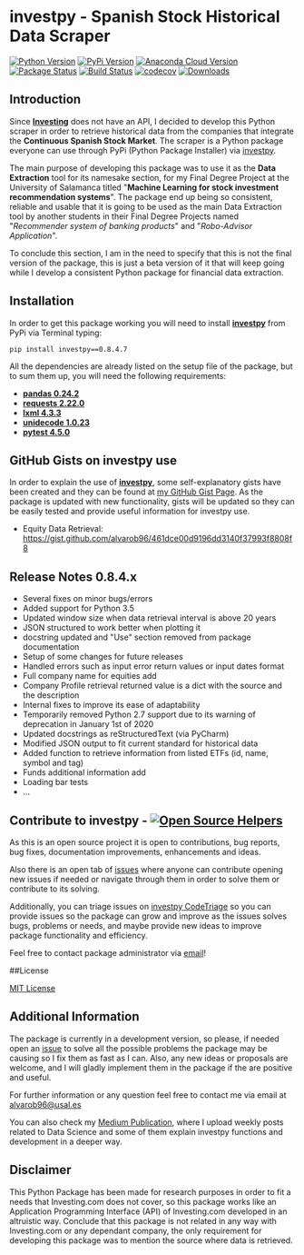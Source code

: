 # investpy - Spanish Stock Historical Data Scraper

[![Python Version](https://img.shields.io/pypi/pyversions/investpy.svg)](https://pypi.org/project/investpy/)
[![PyPi Version](https://img.shields.io/pypi/v/investpy.svg)](https://pypi.org/project/investpy/)
[![Anaconda Cloud Version](https://anaconda.org/alvarob96/investpy/badges/version.svg)](https://pypi.org/project/investpy/)
[![Package Status](https://img.shields.io/pypi/status/investpy.svg)](https://pypi.org/project/investpy/)
[![Build Status](https://travis-ci.org/alvarob96/investpy.svg?branch=master)](https://pypi.org/project/investpy/)
[![codecov](https://codecov.io/gh/alvarob96/investpy/branch/master/graph/badge.svg)](https://codecov.io/gh/alvarob96/investpy)
[![Downloads](https://img.shields.io/pypi/dm/investpy.svg?style=flat)](https://pypi.python.org/pypi/investpy)

## Introduction

Since [**Investing**](https://es.investing.com/) does not have an API, I decided to develop this Python scraper in order to retrieve historical data from the companies that integrate the **Continuous Spanish Stock Market**. The scraper is a Python package everyone can use through PyPi (Python Package Installer) via [investpy](https://pypi.org/project/investpy/).

The main purpose of developing this package was to use it as the **Data Extraction** tool for its namesake section, for my Final Degree Project at the University of Salamanca titled "**Machine Learning for stock investment recommendation systems**". The package end up being so consistent, reliable and usable that it is going to be used as the main Data Extraction tool by another students in their Final Degree Projects named "*Recommender system of banking products*" and "*Robo-Advisor Application*".

To conclude this section, I am in the need to specify that this is not the final version of the package, this is just a beta version of it that will keep going while I develop a consistent Python package for financial data extraction.

## Installation

In order to get this package working you will need to install [**investpy**](https://pypi.org/project/investpy/) from PyPi via Terminal typing:

``pip install investpy==0.8.4.7``

All the dependencies are already listed on the setup file of the package, but to sum them up, you will need the following requirements:

* [**pandas 0.24.2**](https://pypi.org/project/pandas/)
* [**requests 2.22.0**](https://pypi.org/project/requests/)
* [**lxml 4.3.3**](https://pypi.org/project/lxml/)
* [**unidecode 1.0.23**](https://pypi.org/project/unidecode/)
* [**pytest 4.5.0**](https://pypi.org/project/pytest/)

## GitHub Gists on investpy use

In order to explain the use of [**investpy**](https://pypi.org/project/investpy/), some self-explanatory gists have been created and they can be found at [my GitHub Gist Page](https://gist.github.com/alvarob96). As the package is updated with new functionality, gists will be updated so they can be easily tested and provide useful information for investpy use.

* Equity Data Retrieval: https://gist.github.com/alvarob96/461dce00d9196dd3140f37993f8808f8

## Release Notes 0.8.4.x

* Several fixes on minor bugs/errors
* Added support for Python 3.5
* Updated window size when data retrieval interval is above 20 years
* JSON structured to work better when plotting it
* docstring updated and "Use" section removed from package documentation
* Setup of some changes for future releases
* Handled errors such as input error return values or input dates format
* Full company name for equities add
* Company Profile retrieval returned value is a dict with the source and the description
* Internal fixes to improve its ease of adaptability
* Temporarily removed Python 2.7 support due to its warning of deprecation in January 1st of 2020
* Updated docstrings as reStructuredText (via PyCharm)
* Modified JSON output to fit current standard for historical data
* Added function to retrieve information from listed ETFs (id, name, symbol and tag)
* Funds additional information add
* Loading bar tests
* ...

## Contribute to investpy - [![Open Source Helpers](https://www.codetriage.com/alvarob96/investpy/badges/users.svg)](https://www.codetriage.com/alvarob96/investpy)

As this is an open source project it is open to contributions, bug reports, bug fixes, documentation improvements, enhancements and ideas.

Also there is an open tab of [issues](https://github.com/alvarob96/investpy/issues) where anyone can contribute opening new issues if needed or navigate through them in order to solve them or contribute to its solving.

Additionally, you can triage issues on [investpy CodeTriage](https://www.codetriage.com/alvarob96/investpy) so you can provide issues so the package can grow and improve as the issues solves bugs, problems or needs, and maybe provide new ideas to improve package functionality and efficiency.

Feel free to contact package administrator via [email](alvarob96@usal.es)!

##License

[MIT License](https://github.com/alvarob96/investpy/blob/master/LICENSE)

## Additional Information

The package is currently in a development version, so please, if needed open an [issue](https://github.com/alvarob96/investpy/issues) to solve all the possible problems the package may be causing
so I fix them as fast as I can. Also, any new ideas or proposals are welcome, and I will gladly implement them in the package if the are positive and useful.

For further information or any question feel free to contact me via email at alvarob96@usal.es

You can also check my [Medium Publication](https://medium.com/research-studies-by-alvaro-bartolome/investpy-a-python-library-for-historical-data-extraction-from-the-spanish-stock-market-ad4d564dbfc5), where I upload weekly posts related to Data Science and some of them explain investpy functions and development in a deeper way.

## Disclaimer

This Python Package has been made for research purposes in order to fit a needs that Investing.com does not cover, so this package works like an Application Programming Interface (API) of Investing.com developed in an altruistic way. Conclude that this package is not related in any way with Investing.com or any dependant company, the only requirement for developing this package was to mention the source where data is retrieved.